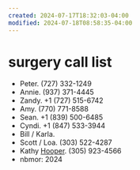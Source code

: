 ```yaml
---
created: 2024-07-17T18:32:03-04:00
modified: 2024-07-18T08:58:35-04:00
---
```


# surgery call list

- Peter. (727) 332-1249
- Annie. (937) 371-4445
- Zandy. +1 (727) 515-6742
- Amy. (770) 771-8588
- Sean. +1 (839) 500-6485
- Cyndi. +1 (847) 533-3944
- Bill / Karla. 
- Scott / Loa. (303) 522-4287
- Kathy [Hooper](Hooper.md). (305) 923-4566
- nbmor: 2024
